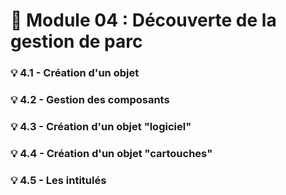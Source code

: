 # 📘 **Module 04 : Découverte de la gestion de parc**



### 💡 **4.1 - Création d'un objet**



### 💡 **4.2 - Gestion des composants**



### 💡 **4.3 - Création d'un objet "logiciel"**



### 💡 **4.4 - Création d'un objet "cartouches"**



### 💡 **4.5 - Les intitulés**


